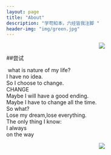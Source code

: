 ```yaml
---
layout: page
title: "About"
description: "学苟知本，六经皆我注脚 "
header-img: "img/green.jpg"
---
```



<center>
    <p><img src="http://7xlfkx.com1.z0.glb.clouddn.com/white2.jpg" align="center"></p>
</center>

##尝试
  
  what is nature of my life?</br>
  I have no idea.</br>
  So I choose to change.</br>
  CHANGE</br>
  Maybe I will have a good ending.</br>
  Maybe I have to change all the time.</br>
  So what?</br>
  Lose my dream,lose everything.</br>
  The only thing I know:</br>
  I always</br>
  on the way</br>


<center>
    <p><img src="http://i173.photobucket.com/albums/w63/cnfeat/2015-08-29-2_zpsqj7po8eo.png" align="center"></p>
</center>






